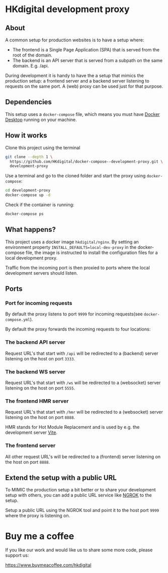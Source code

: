 # HKdigital development proxy

## About

A common setup for production websites is to have a setup where:
- The frontend is a Single Page Application (SPA) that is served from the root of the domain.
- The backend is an API server that is served from a subpath on the same domain. E.g. /api.

During development it is handy to have the a setup that mimics the production setup: a frontend server and a backend server listening to requests on the same port. A (web) proxy can be used just for that purpose.

## Dependencies

This setup uses a `docker-compose` file, which means you must have [Docker Desktop](https://www.docker.com/products/docker-desktop) running on your machine.

## How it works

Clone this project using the terminal

```bash
git clone --depth 1 \
  https://github.com/HKdigital/docker-compose--development-proxy.git \
  development-proxy
```

Use a terminal and go to the cloned folder and start the proxy using `docker-compose`:

```bash
cd development-proxy
docker-compose up -d
```

Check if the container is running:

```bash
docker-compose ps
```

## What happens?

 This project uses a docker image `hkdigital/nginx`. By setting an environment property `INSTALL_DEFAULTS=local-dev-proxy` in the docker-compose file, the image is instructed to install the configuration files for a local development proxy.

Traffic from the incoming port is then proxied to ports where the local development servers should listen.

## Ports

### Port for incoming requests

By default the proxy listens to port `9999` for incoming requests(see `docker-compose.yml`).

By default the proxy forwards the incoming requests to four locations:

### The backend API server

Request URL's that start with `/api` will be redirected to a (backend) server listening on the host on port `3333`.

### The backend WS server

Request URL's that start with `/ws` will be redirected to a (websocket) server listening on the host on port `5555`.

### The frontend HMR server

Request URL's that start with `/hmr` will be redirected to a (websocket) server listening on the host on port `8888`.

HMR stands for Hot Module Replacement and is used by e.g. the development server [Vite](https://vitejs.dev/).

### The frontend server

All other request URL's will be redirected to a (frontend) server listening on the host on port `8888`.

## Extend the setup with a public URL

To MIMIC the production setup a bit better or to share your development setup with others, you can add a public URL service like [NGROK](https://ngrok.com/) to the setup.

Setup a public URL using the NGROK tool and point it to the host port `9999` where the proxy is listening on.

# Buy me a coffee

If you like our work and would like us to share some more code, please support us:

https://www.buymeacoffee.com/hkdigital
